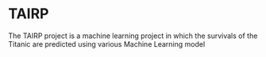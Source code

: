 # TAIRP

The TAIRP project is a machine learning project in which the survivals of the Titanic are predicted using various Machine Learning model

